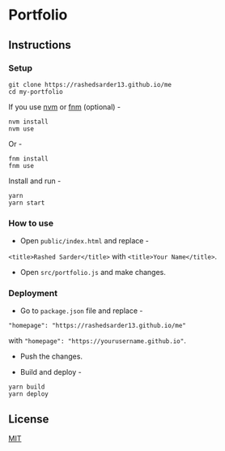 # Portfolio

<!-- ## Preview -->

<!-- [![Imgur](https://imgur.com/FwDMNEM.gif)](https://rajshekhar26.github.io/cleanfolio) -->

<!-- [See Live](https://rajshekhar26.github.io/cleanfolio) -->

## Instructions

### Setup

```shell
git clone https://rashedsarder13.github.io/me
cd my-portfolio
```

If you use [nvm](https://github.com/nvm-sh/nvm) or [fnm](https://github.com/Schniz/fnm) (optional) -

```shell
nvm install
nvm use
```

Or -

```shell
fnm install
fnm use
```

Install and run -

```shell
yarn
yarn start
```

### How to use

- Open `public/index.html` and replace -

`<title>Rashed Sarder</title>` with `<title>Your Name</title>`.

- Open `src/portfolio.js` and make changes.

### Deployment

- Go to `package.json` file and replace -

`"homepage": "https://rashedsarder13.github.io/me"`

with `"homepage": "https://yourusername.github.io"`.

- Push the changes.

- Build and deploy -

```shell
yarn build
yarn deploy
```

## License

[MIT](https://choosealicense.com/licenses/mit/)
